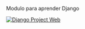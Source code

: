 Modulo para aprender Django

[![Django Project Web](https://github.com/Aislanfagundes/django/actions/workflows/django_project.yml/badge.svg)](https://github.com/Aislanfagundes/django/actions/workflows/django_project.yml)
